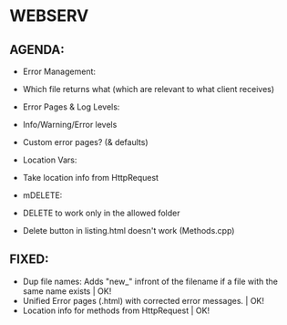 # WEBSERV

## AGENDA:

* Error Management:
 * Which file returns what (which are relevant to what client receives)

* Error Pages & Log Levels:
 * Info/Warning/Error levels
 * Custom error pages? (& defaults)


* Location Vars:
 * Take location info from HttpRequest

* mDELETE:
 * DELETE to work only in the allowed folder
 * Delete button in listing.html doesn't work (Methods.cpp)

## FIXED:
* Dup file names: Adds  "new_" infront of the filename if a file with the same name exists | OK!
* Unified Error pages (.html) with corrected error messages. | OK!
* Location info for methods from HttpRequest | OK!

